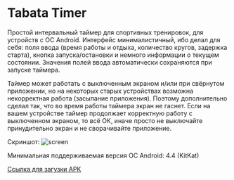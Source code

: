 
# Tabata Timer

Простой интервальный таймер для спортивных тренировок, для устройств с ОС Android. Интерфейс минималистичный, ибо делал для себя: поля ввода (время работы и отдыха, количество кругов, задержка старта), кнопка запуска/остановки и немного информации о текущем состоянии. Значения полей ввода автоматически сохраняются при запуске таймера.

Таймер может работать с выключенным экраном и/или при свёрнутом приложении, но на некоторых старых устройствах возможна некорректная работа (засыпание приложения). Поэтому дополнительно сделал так, что во время работы таймера экран не гаснет. Если на вашем устройстве таймер продолжает корректную работу с выключенном экраном, то всё ОК, иначе просто не выключайте принудительно экран и не сворачивайте приложение.

Скриншот:
![screen](/screen.png "screen")


Минимальная поддерживаемая версия ОС Android: 4.4 (KitKat)

[Ссылка для загузки APK](https://)
